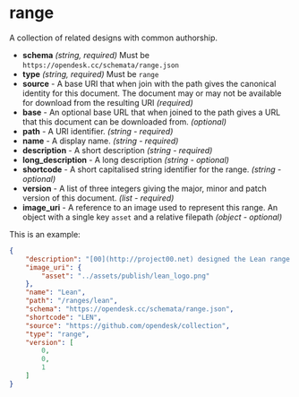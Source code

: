 # range

A collection of related designs with common authorship.

+ **schema** *(string, required)* Must be ```https://opendesk.cc/schemata/range.json``` 
+ **type**  *(string, required)* Must be ```range```
+ **source** - A base URI that when join with the path gives the canonical identity for this document. The document may or may not be available for download from the resulting URI  *(required)*
+ **base** - An optional base URL that when joined to the path gives a URL that this document can be downloaded from. *(optional)*
+ **path** - A URI identifier. *(string - required)*
+ **name** - A display name. *(string - required)*
+ **description** - A short description *(string - required)*
+ **long_description** - A long description *(string - optional)*
+ **shortcode** - A short capitalised string identifier for the range. *(string - optional)*
+ **version** - A list of three integers giving the major, minor and patch version of this document. *(list - required)*
+ **image_uri** - A reference to an image used to represent this range. An object with a single key ```asset``` and a relative filepath *(object - optional)*

This is an example:

```json
{
    "description": "[00](http://project00.net) designed the Lean range through a series of fit out commissions in London. It has a stripped back, warehouse aesthetic, with the designs simplified to the bare essentials.\n\nDesk, the first OpenDesk, was designed with and for leading product development agency [Mint Digital](/case_studies/mint-digital). The Meeting and Cafe tables were developed through the major fit out of the [Hub Westminster](/case_studies/hub-westminster), a 12,000 sqft shared workspace in central London.", 
    "image_uri": {
        "asset": "../assets/publish/lean_logo.png"
    }, 
    "name": "Lean", 
    "path": "/ranges/lean", 
    "schema": "https://opendesk.cc/schemata/range.json", 
    "shortcode": "LEN", 
    "source": "https://github.com/opendesk/collection", 
    "type": "range", 
    "version": [
        0, 
        0, 
        1
    ]
}
```




